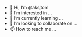 - 👋 Hi, I’m @aksjtom
- 👀 I’m interested in ...
- 🌱 I’m currently learning ...
- 💞️ I’m looking to collaborate on ...
- 📫 How to reach me ...

<!---
aksjtom/aksjtom is a ✨ special ✨ repository because its `README.md` (this file) appears on your GitHub profile.
You can click the Preview link to take a look at your changes.
--->

